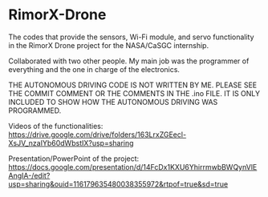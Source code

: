 # RimorX-Drone
The codes that provide the sensors, Wi-Fi module, and servo functionality in the RimorX Drone project for the NASA/CaSGC internship.

Collaborated with two other people. My main job was the programmer of everything and the one in charge of the electronics.

THE AUTONOMOUS DRIVING CODE IS NOT WRITTEN BY ME. PLEASE SEE THE COMMIT COMMENT OR THE COMMENTS IN THE .ino FILE. IT IS ONLY INCLUDED TO SHOW HOW THE AUTONOMOUS DRIVING WAS PROGRAMMED.

Videos of the functionalities: https://drive.google.com/drive/folders/163LrxZGEecl-XsJV_nzaIYb60dWbstIX?usp=sharing

Presentation/PowerPoint of the project: https://docs.google.com/presentation/d/14FcDx1KXU6YhirrmwbBWQynVlEAngIA-/edit?usp=sharing&ouid=116179635480038355972&rtpof=true&sd=true
